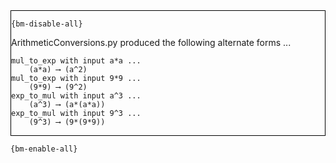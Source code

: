 <div style="border:1px solid black;">

`{bm-disable-all}`

ArithmeticConversions.py produced the following alternate forms ...

```
mul_to_exp with input a*a ...
    (a*a) ⟶ (a^2)
mul_to_exp with input 9*9 ...
    (9*9) ⟶ (9^2)
exp_to_mul with input a^3 ...
    (a^3) ⟶ (a*(a*a))
exp_to_mul with input 9^3 ...
    (9^3) ⟶ (9*(9*9))
```

</div>

`{bm-enable-all}`

